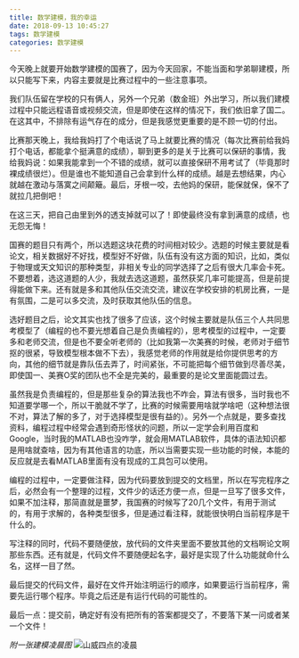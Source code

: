 ```yaml
---
title: 数学建模，我的幸运
date: 2018-09-13 10:45:27
tags: 数学建模
categories: 数学建模
---
```


今天晚上就要开始数学建模的国赛了，因为今天回家，不能当面和学弟聊建模，所以只能写下来，内容主要就是比赛过程中的一些注意事项。

<!--more-->


我们队伍留在学校的只有俩人，另外一个兄弟（数金班）外出学习，所以我们建模过程中只能远程语音或视频交流，但是即使在这样的情况下，我们依旧拿了国二。在这其中，不排除有运气存在的成分，但是我感觉更重要的是不顾一切的付出。

比赛那天晚上，我给我妈打了个电话说了马上就要比赛的情况（每次比赛前给我妈打个电话，都能拿个挺满意的成绩），聊到更多的是关于比赛可以保研的事情，我给我妈说：如果我能拿到一个不错的成绩，就可以直接保研不用考试了（毕竟那时裸成绩很烂）。但是谁也不能知道自己会拿到什么样的成绩。越是去想结果，内心就越在激动与落寞之间颠簸。最后，牙根一咬，去他妈的保研，能保就保，保不了就拉几把倒吧！

在这三天，把自己由里到外的透支掉就可以了！即使最终没有拿到满意的成绩，也无怨无悔！

国赛的题目只有两个，所以选题这块花费的时间相对较少。选题的时候主要就是看论文，相关数据好不好找，模型好不好做，队伍有没有这方面的知识，比如，类似于物理或天文知识的那种类型，非相关专业的同学选择了之后有很大几率会卡死。不要想着，选这道题的人少，我就去选这道题，虽然获奖几率可能提高，但是前提得能做下来。还有就是多和其他队伍交流交流，建议在学校安排的机房比赛，一是有氛围，二是可以多交流，及时获取其他队伍的信息。

选好题目之后，论文其实也找了很多了应该，这个时候主要就是队伍三个人共同思考模型了（编程的也不要光想着自己是负责编程的），思考模型的过程中，一定要多和老师交流，但是也不要全听老师的（比如我第一次美赛的时候，老师对于细节抠的很紧，导致模型根本做不下去），我感觉老师的作用就是给你提供思考的方向，其他的细节就是靠队伍去弄了，时间紧张，不可能把每个细节做到尽善尽美，即使国一、美赛O奖的团队也不全是完美的，最重要的是论文里面能圆过去。

虽然我是负责编程的，但是那些复杂的算法我也不咋会，算法有很多，当时我也不知道要学哪一个，所以干脆就不学了，比赛的时候需要用啥就学啥吧（这种想法很不对，算法了解的多了，对于选择模型是很有益的）。另外一个点就是，要多查找资料，编程过程中经常会遇到奇形怪状的问题，所以一定学会利用百度和Google，当时我的MATLAB也没咋学，就会用MATLAB软件，具体的语法知识都是用啥就查啥，因为有其他语言的功底，所以当需要实现一些功能的时候，本能的反应就是去看MATLAB里面有没有现成的工具包可以使用。

编程的过程中，一定要做注释，因为代码要放到提交的文档里，所以在写完程序之后，必然会有一个整理的过程，文件少的话还方便一点，但是一旦写了很多文件，如果不加注释，那简直就是噩梦，我国赛的时候写了20几个文件，有用于测试的，有用于求解的，各种类型很多，但是通过看注释，就能很快明白当前程序是干什么的。

写注释的同时，代码不要随便放，放代码的文件夹里面不要放其他的文档啊论文啊那些东西。还有就是，代码文件不要随便起名字，最好是实现了什么功能就命什么名，这样一目了然。

最后提交的代码文件，最好在文件开始注明运行的顺序，如果要运行当前程序，需要先运行哪个程序。毕竟之后还是有运行代码的可能性的。

最后一点：提交前，确定好有没有把所有的答案都提交了，不要落下某一问或者某一个文件！

*附一张建模凌晨图*
![山威四点的凌晨](http://ww1.sinaimg.cn/mw690/76eb1075ly1fv7ruxc0psj21401hctcf.jpg)